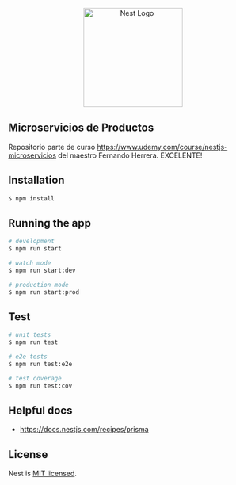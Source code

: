 <p align="center">
  <a href="http://nestjs.com/" target="blank"><img src="https://nestjs.com/img/logo-small.svg" width="200" alt="Nest Logo" /></a>
</p>

## Microservicios de Productos

Repositorio parte de curso https://www.udemy.com/course/nestjs-microservicios
del maestro Fernando Herrera.
EXCELENTE!

## Installation

```bash
$ npm install
```

## Running the app

```bash
# development
$ npm run start

# watch mode
$ npm run start:dev

# production mode
$ npm run start:prod
```

## Test

```bash
# unit tests
$ npm run test

# e2e tests
$ npm run test:e2e

# test coverage
$ npm run test:cov
```

## Helpful docs

- https://docs.nestjs.com/recipes/prisma


## License

Nest is [MIT licensed](LICENSE).

